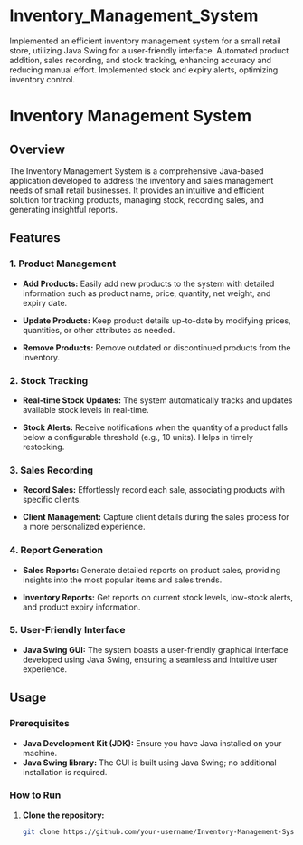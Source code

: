 # Inventory_Management_System
Implemented an efficient inventory management system for a small retail store, utilizing Java Swing for a user-friendly interface. Automated product addition, sales recording, and stock tracking, enhancing accuracy and reducing manual effort. Implemented stock and expiry alerts, optimizing inventory control.

# Inventory Management System

## Overview

The Inventory Management System is a comprehensive Java-based application developed to address the inventory and sales management needs of small retail businesses. It provides an intuitive and efficient solution for tracking products, managing stock, recording sales, and generating insightful reports.

## Features

### 1. Product Management

- **Add Products:** Easily add new products to the system with detailed information such as product name, price, quantity, net weight, and expiry date.
  
- **Update Products:** Keep product details up-to-date by modifying prices, quantities, or other attributes as needed.

- **Remove Products:** Remove outdated or discontinued products from the inventory.

### 2. Stock Tracking

- **Real-time Stock Updates:** The system automatically tracks and updates available stock levels in real-time.

- **Stock Alerts:** Receive notifications when the quantity of a product falls below a configurable threshold (e.g., 10 units). Helps in timely restocking.

### 3. Sales Recording

- **Record Sales:** Effortlessly record each sale, associating products with specific clients.

- **Client Management:** Capture client details during the sales process for a more personalized experience.

### 4. Report Generation

- **Sales Reports:** Generate detailed reports on product sales, providing insights into the most popular items and sales trends.

- **Inventory Reports:** Get reports on current stock levels, low-stock alerts, and product expiry information.

### 5. User-Friendly Interface

- **Java Swing GUI:** The system boasts a user-friendly graphical interface developed using Java Swing, ensuring a seamless and intuitive user experience.

## Usage

### Prerequisites

- **Java Development Kit (JDK):** Ensure you have Java installed on your machine.
- **Java Swing library:** The GUI is built using Java Swing; no additional installation is required.

### How to Run

1. **Clone the repository:**
   ```bash
   git clone https://github.com/your-username/Inventory-Management-System.git

